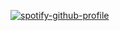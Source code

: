 [![spotify-github-profile](https://spotify-github-profile.kittinanx.com/api/view?uid=313yccpfjafogiz2etb2ruvncf6e&cover_image=true&theme=default&show_offline=false&background_color=121212&interchange=false&bar_color=61b05e)](https://spotify-github-profile.kittinanx.com/api/view?uid=313yccpfjafogiz2etb2ruvncf6e&redirect=true)
